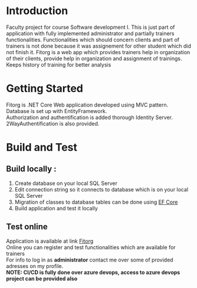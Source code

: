 # Introduction
Faculty project for course Software development I. This is just part of application with fully implemented administrator and partially trainers functionalities. Functionalities which should concern clients and part of trainers is not done because it was assignement for other student which did not finish it.
Fitorg is a web app which provides trainers help in organization of their clients, provide help in organization and assignment of trainings. Keeps history of training for better analysis

# Getting Started
Fitorg is .NET Core Web application developed using MVC pattern.  
Database is set up with EntityFramework.  
Authorization and authentification is added thorough Identity Server.  
2WayAuthentification is also provided.

# Build and Test

## Build locally :
1. Create database on your local SQL Server
2. Edit connection string so it connects to database which is on your local SQL Server
3. Migration of classes to database tables can be done using [EF Core](https://docs.microsoft.com/en-us/ef/core/managing-schemas/migrations/?tabs=vs)
4. Build application and test it locally

## Test online
Application is available at link [Fitorg](https://fitorg.azurewebsites.net/)  
Online you can register and test functionalities which are available for trainers  
For info to log in as **administrator** contact me over some of provided adresses on my profile.  
**NOTE: CI/CD is fully done over azure devops, access to azure devops project can be provided also**
